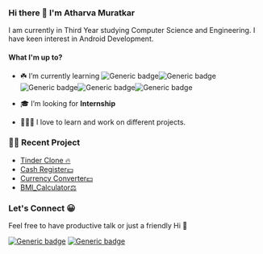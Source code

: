 ### Hi there 👋 I'm Atharva Muratkar

I am currently in Third Year studying Computer Science and Engineering. I have keen interest in Android Development.

#### What I'm up to?


- ☘️ I’m currently learning ![Generic badge](https://img.shields.io/badge/Next.js-blue.svg?style=for-the-badge)![Generic badge](https://img.shields.io/badge/React.js-cyan.svg?style=for-the-badge)![Generic badge](https://img.shields.io/badge/HTML5-orange.svg?style=for-the-badge)![Generic badge](https://img.shields.io/badge/CSS3-purple.svg?style=for-the-badge)![Generic badge](https://img.shields.io/badge/JavaScript-yellow.svg?style=for-the-badge)


-  🎓 I’m looking for **Internship**

- 👨🏻‍🔧 I love to learn and work on different projects.

### 👷‍♂️ Recent Project

- [Tinder Clone 🔥](https://github.com/Atharva-14/tinder-clone)
- [Cash Register💴](https://github.com/Atharva-14/cash-register)
- [Currency Converter💵](https://github.com/Atharva-14/currency-converter)
- [BMI_Calculator⚖](https://github.com/Atharva-14/BMI_Calculator)

### Let's Connect 😀

Feel free to have productive talk or just a friendly Hi 👋

[![Generic badge](https://img.shields.io/badge/Linkedin-blue.svg?style=for-the-badge)](https://www.linkedin.com/in/Atharva-Muratkar/)
[![Generic badge](https://img.shields.io/badge/Twitter-blue.svg?style=for-the-badge)](https://twitter.com/Atharva9422?s=09)





